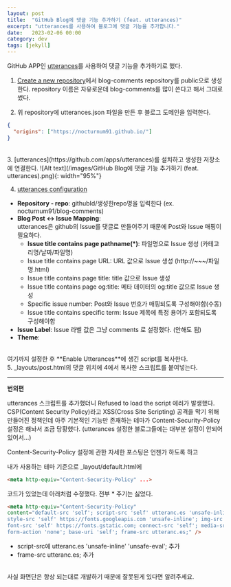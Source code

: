 ```yaml
---
layout: post
title:  "GitHub Blog에 댓글 기능 추가하기 (feat. utterances)"
excerpt: "utterances를 사용하여 블로그에 댓글 기능을 추가합니다."
date:   2023-02-06 00:00
category: dev
tags: [jekyll]
---
```


GitHub APP인 [utterances](https://github.com/apps/utterances)를 사용하여 댓글 기능을 추가하기로 했다.

1. [Create a new repository](https://github.com/new)에서 blog-comments repository를 public으로 생성한다.
repository 이름은 자유로운데 blog-comments를 많이 쓴다고 해서 그대로 썼다.  

2. 위 repository에 utterances.json 파일을 만든 후 블로그 도메인을 입력한다.
```json
{
  "origins": ["https://nocturnum91.github.io/"]
}
```  
<br>
3. [utterances](https://github.com/apps/utterances)를 설치하고 생성한 저장소에 연결한다.
![Alt text](/images/GitHub Blog에 댓글 기능 추가하기 (feat. utterances).png){: width="95%"}

4. [utterances configuration](https://utteranc.es/)  
- **Repository - repo**: githubId/생성한repo명을 입력한다 (ex. nocturnum91/blog-comments)  
- **Blog Post ↔️ Issue Mapping**:  
utterances은 github의 Issue를 댓글로 만들어주기 때문에 Post와 Issue 매핑이 필요하다.
  - **Issue title contains page pathname(*)**: 파일명으로 Issue 생성 (카테고리명/날짜/파일명)
  - Issue title contains page URL: URL 값으로 Issue 생성 (http://~~~/파일명.html)
  - Issue title contains page title: title 값으로 Issue 생성
  - Issue title contains page og:title: 메타 데이터의 og:title 값으로 Issue 생성
  - Specific issue number: Post와 Issue 번호가 매핑되도록 구성해야함(수동)
  - Issue title contains specific term: Issue 제목에 특정 용어가 포함되도록 구성해야함 
- **Issue Label**: Issue 라벨 값은 그냥 comments 로 설정했다. (안해도 됨)  
- **Theme**:
<br>
여기까지 설정한 후 **Enable Utterances**에 생긴 script를 복사한다.  
<br>
5. _layouts/post.html의 댓글 위치에 4에서 복사한 스크립트를 붙여넣는다.  
<br>

----
**번외편**

utterances 스크립트를 추가했더니 Refused to load the script 에러가 발생했다.
CSP(Content Security Policy)라고 XSS(Cross Site Scripting) 공격을 막기 위해 만들어진 정책인데
아주 기본적인 기능만 존재하는 테마가 Content-Security-Policy 설정은 해놔서 조금 당황했다.
(utterances 설정한 블로그들에는 대부분 설정이 안되어있어서...)

Content-Security-Policy 설정에 관한 자세한 포스팅은 언젠가 하도록 하고

내가 사용하는 테마 기준으로 _layout/default.html에
```html
<meta http-equiv="Content-Security-Policy" ...>
```

코드가 있었는데 아래처럼 수정했다.
전부 * 주기는 싫었다.

```html
<meta http-equiv="Content-Security-Policy"  
content="default-src 'self'; script-src 'self' utteranc.es 'unsafe-inline' 'unsafe-eval';  
style-src 'self' https://fonts.googleapis.com 'unsafe-inline'; img-src 'self' *;
font-src 'self' https://fonts.gstatic.com; connect-src 'self'; media-src 'self'; object-src 'self';
form-action 'none'; base-uri 'self'; frame-src utteranc.es;" />
```
- script-src에 utteranc.es 'unsafe-inline' 'unsafe-eval';  추가
- frame-src utteranc.es; 추가  
<br>
사실 화면단은 항상 되는대로 개발하기 때문에 잘못된게 있다면 알려주세요.



